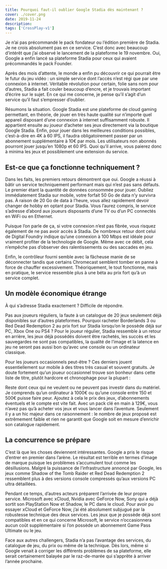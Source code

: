 ```yaml
---
title: Pourquoi faut-il oublier Google Stadia dès maintenant ?
cover: ./cover.png
date: 2019-11-24
description: 
tags: ['CrossPlay-v1']
---
```

Je n’ai pas précommandé le pack fondateur ou l’édition première de Stadia. Je ne crois absolument pas en ce service. C’est donc avec beaucoup d’intérêt que j’ai observé le lancement de la plateforme le 19 novembre. Oui, Google a enfin lancé sa plateforme Stadia pour ceux qui avaient précommandés le pack Founder.

Après des mois d’attente, le monde a enfin pu découvrir ce qui pourrait être le futur du jeu vidéo : un simple service dont l’accès n’est régi que par une connexion à internet. Véritable révolution pour certain, folie sans nom pour d’autres, Stadia a fait couler beaucoup d’encre, et je trouvais important d’écrire sur le sujet. En ce qui me concerne, je pense qu’il s’agit d’un service qu’il faut s’empresser d’oublier.

Résumons la situation. Google Stadia est une plateforme de cloud gaming permettant, en théorie, de jouer en très haute qualité sur n’importe quel appareil disposant d’une connexion à internet suffisamment robuste. Il appartient ensuite au joueur d’acheter ses jeux directement via la boutique Google Stadia. Enfin, pour jouer dans les meilleures conditions possibles, c’est-à-dire en 4K à 60 IPS, il faudra obligatoirement passer par un abonnement supplémentaire à 10€ par mois. Les utilisateurs non abonnés pourront jouer jusqu’en 1080p et 60 IPS. Quoi qu’il arrive, vous paierez donc à minima les jeux et possiblement une extension du service.

## Est-ce que ça fonctionne techniquement ?
Dans les faits, les premiers retours démontrent que oui. Google a réussi à bâtir un service techniquement performant mais qui n’est pas sans défauts. Le premier étant la quantité de données consommée pour jouer. Oubliez immédiatement Stadia sur mobile, votre forfait 50 Go de data n’y survivra pas. À raison de 20 Go de data à l’heure, vous allez rapidement devoir changer de hobby en optant pour Stadia. Vous l’aurez compris, le service s’adresse d’abord aux joueurs disposants d’une TV ou d’un PC connectés en WiFi ou en Ethernet.

Puisque l’on parle de ça, si votre connexion n’est pas fibrée, vous risquez également de ne pas avoir accès à Stadia. De nombreux retour dont celui de Digital Foundry indique qu’une connexion à 100 Mbps est idéale pour vraiment profiter de la technologie de Google. Même avec ce débit, cela n’empêche pas d’observer des ralentissements ou des saccades en jeu.

Enfin, le contrôleur fourni semble avec la fâcheuse manie de se déconnecter tandis que certains Chromecast semblent tomber en panne à force de chauffer excessivement. Théoriquement, le tout fonctionne, mais en pratique, le service ressemble plus à une béta au prix fort qu’à un service complet.

## Un modèle économique étrange
À qui s’adresse Stadia exactement ? Difficile de répondre.

Pas aux joueurs réguliers, la faute à un catalogue de 20 jeux seulement déjà disponibles sur d’autres plateformes. Pourquoi racheter Borderlands 3 ou Red Dead Redemption 2 au prix fort sur Stadia lorsqu’on le possède déjà sur PC, Xbox One ou PS4 ? Pour le joueur régulier, Stadia ressemble à un retour en arrière, les jeux déjà possédés doivent être rachetés, les succès et les sauvegardes ne sont pas compatibles, la qualité de l’image et la latence en jeu ne seront pas aussi bon qu’avec une console ou un ordinateur classique.

Pour les joueurs occasionnels peut-être ? Ces derniers jouent essentiellement sur mobile à des titres très casual et souvent gratuits. Je doute fortement qu’un joueur occasionnel trouve son bonheur dans cette liste de titre, plutôt hardcore et chronophage pour la plupart :

Reste dont ceux qui ne veulent ou ne peuvent pas investir dans du matériel. Je comprends qu’un ordinateur à 1000€ ou qu’une console entre 150 et 500€ puisse faire peur. Ajoutez à cela le prix des jeux, d’abonnements éventuels et le compte est vite fait. Avec un pack clé en main à 129€, vous n’avez pas qu’à acheter vos jeux et vous lancer dans l’aventure. Seulement il y a un hic majeur dans ce raisonnement : le nombre de jeux proposé est extrêmement faible et rien ne garantit que Google soit en mesure d’enrichir son catalogue rapidement.

## La concurrence se prépare
C’est là que les choses deviennent intéressantes. Google a pris le risque d’entrer en premier dans l’arène. Le résultat est terrible en termes d’image de marque puisque les problèmes s’accumulent tout comme les désillusions. Malgré la puissance de l’infrastructure annoncé par Google, les jeux comme Shadow of the Tomb Raider et Red Dead Redemption 2 ressemblent plus à des versions console compressés qu’aux versions PC ultra détaillées.

Pendant ce temps, d’autres acteurs préparent l’arrivée de leur propre service. Microsoft avec xCloud, Nvidia avec GeForce Now, Sony qui a déjà sortit son PlayStation Now et Shadow, le PC dans le cloud. Pour avoir pu essayer xCloud et GeForce Now, j’ai été absolument subjugué par la robustesse technique des deux services. Les jeux que je possède déjà sont compatibles et en ce qui concerne Microsoft, le service n’occasionnera aucun coût supplémentaire si l’on possède un abonnement Game Pass Ultimate ou le jeu.

Face aux autres challengers, Stadia n’a pas l’avantage des services, du catalogue de jeu, du prix ou même de la technique. Dès lors, même si Google venait à corriger les différents problèmes de sa plateforme, elle serait certainement balayée par le raz-de-marée qui s’apprête à arriver l’année prochaine.

